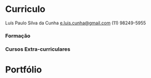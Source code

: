 # Curriculo

Luís Paulo Silva da Cunha
e.luis.cunha@gmail.com
(11) 98249-5955

### Formação

### Cursos Extra-curriculares


# Portfólio




